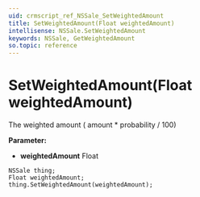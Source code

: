```yaml
---
uid: crmscript_ref_NSSale_SetWeightedAmount
title: SetWeightedAmount(Float weightedAmount)
intellisense: NSSale.SetWeightedAmount
keywords: NSSale, GetWeightedAmount
so.topic: reference
---
```


# SetWeightedAmount(Float weightedAmount)

The weighted amount ( amount *  probability / 100)

**Parameter:** 
* **weightedAmount** Float

```crmscript
NSSale thing;
Float weightedAmount;
thing.SetWeightedAmount(weightedAmount);
```

